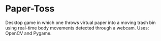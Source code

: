 # Paper-Toss
Desktop game in which one throws virtual paper into a moving trash bin using real-time body movements detected through a webcam. Uses: OpenCV and Pygame. 

